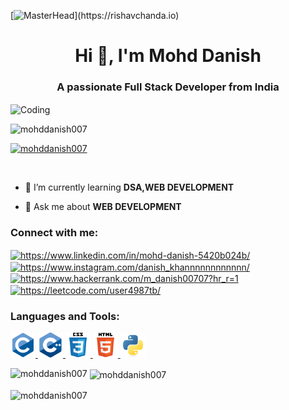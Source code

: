 [![MasterHead](https://1.bp.blogspot.com/-7A4WynwLsM...)](https://rishavchanda.io)
<h1 align="center">Hi 👋, I'm Mohd Danish</h1>
<h3 align="center">A passionate Full Stack Developer from India</h3>

<img align="CENTER" alt="Coding" width="1000" src="https://media.tenor.com/2uyENRmiUt0AAAAC/coding.gif">

<p align="left"> <img src="https://komarev.com/ghpvc/?username=mohddanish007&label=Profile%20views&color=0e75b6&style=flat" alt="mohddanish007" /> </p>

<p align="left"> <a href="https://github.com/ryo-ma/github-profile-trophy"><img src="https://github-profile-trophy.vercel.app/?username=mohddanish007" alt="mohddanish007" /></a> </p>

<p align="left"> <a href="https://twitter.com/" target="blank"><img src="https://img.shields.io/twitter/follow/?logo=twitter&style=for-the-badge" alt="" /></a> </p>

- 🌱 I’m currently learning **DSA,WEB DEVELOPMENT**

- 💬 Ask me about **WEB DEVELOPMENT**

<h3 align="left">Connect with me:</h3>
<p align="left">
<a href="https://linkedin.com/in/https://www.linkedin.com/in/mohd-danish-5420b024b/" target="blank"><img align="center" src="https://raw.githubusercontent.com/rahuldkjain/github-profile-readme-generator/master/src/images/icons/Social/linked-in-alt.svg" alt="https://www.linkedin.com/in/mohd-danish-5420b024b/" height="30" width="40" /></a>
<a href="https://instagram.com/https://www.instagram.com/danish_khannnnnnnnnnnn/" target="blank"><img align="center" src="https://raw.githubusercontent.com/rahuldkjain/github-profile-readme-generator/master/src/images/icons/Social/instagram.svg" alt="https://www.instagram.com/danish_khannnnnnnnnnnn/" height="30" width="40" /></a>
<a href="https://www.hackerrank.com/https://www.hackerrank.com/m_danish00707?hr_r=1" target="blank"><img align="center" src="https://raw.githubusercontent.com/rahuldkjain/github-profile-readme-generator/master/src/images/icons/Social/hackerrank.svg" alt="https://www.hackerrank.com/m_danish00707?hr_r=1" height="30" width="40" /></a>
<a href="https://www.leetcode.com/https://leetcode.com/user4987tb/" target="blank"><img align="center" src="https://raw.githubusercontent.com/rahuldkjain/github-profile-readme-generator/master/src/images/icons/Social/leet-code.svg" alt="https://leetcode.com/user4987tb/" height="30" width="40" /></a>
</p>

<h3 align="left">Languages and Tools:</h3>
<p align="left"> <a href="https://www.cprogramming.com/" target="_blank" rel="noreferrer"> <img src="https://raw.githubusercontent.com/devicons/devicon/master/icons/c/c-original.svg" alt="c" width="40" height="40"/> </a> <a href="https://www.w3schools.com/cpp/" target="_blank" rel="noreferrer"> <img src="https://raw.githubusercontent.com/devicons/devicon/master/icons/cplusplus/cplusplus-original.svg" alt="cplusplus" width="40" height="40"/> </a> <a href="https://www.w3schools.com/css/" target="_blank" rel="noreferrer"> <img src="https://raw.githubusercontent.com/devicons/devicon/master/icons/css3/css3-original-wordmark.svg" alt="css3" width="40" height="40"/> </a> <a href="https://www.w3.org/html/" target="_blank" rel="noreferrer"> <img src="https://raw.githubusercontent.com/devicons/devicon/master/icons/html5/html5-original-wordmark.svg" alt="html5" width="40" height="40"/> </a> <a href="https://www.python.org" target="_blank" rel="noreferrer"> <img src="https://raw.githubusercontent.com/devicons/devicon/master/icons/python/python-original.svg" alt="python" width="40" height="40"/> </a> </p>

<p><img align="left" src="https://github-readme-stats.vercel.app/api/top-langs?username=mohddanish007&show_icons=true&locale=en&layout=compact" alt="mohddanish007" /></p>

<p>&nbsp;<img align="center" src="https://github-readme-stats.vercel.app/api?username=mohddanish007&show_icons=true&locale=en" alt="mohddanish007" /></p>

<p><img align="center" src="https://github-readme-streak-stats.herokuapp.com/?user=mohddanish007&" alt="mohddanish007" /></p>

